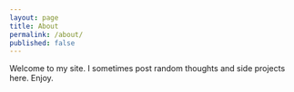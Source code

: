 ```yaml
---
layout: page
title: About
permalink: /about/
published: false
---
```


Welcome to my site. I sometimes post random thoughts and side projects here. Enjoy.
